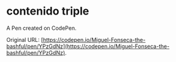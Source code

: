 # contenido triple

A Pen created on CodePen.

Original URL: [https://codepen.io/Miguel-Fonseca-the-bashful/pen/YPzGdNz](https://codepen.io/Miguel-Fonseca-the-bashful/pen/YPzGdNz).


